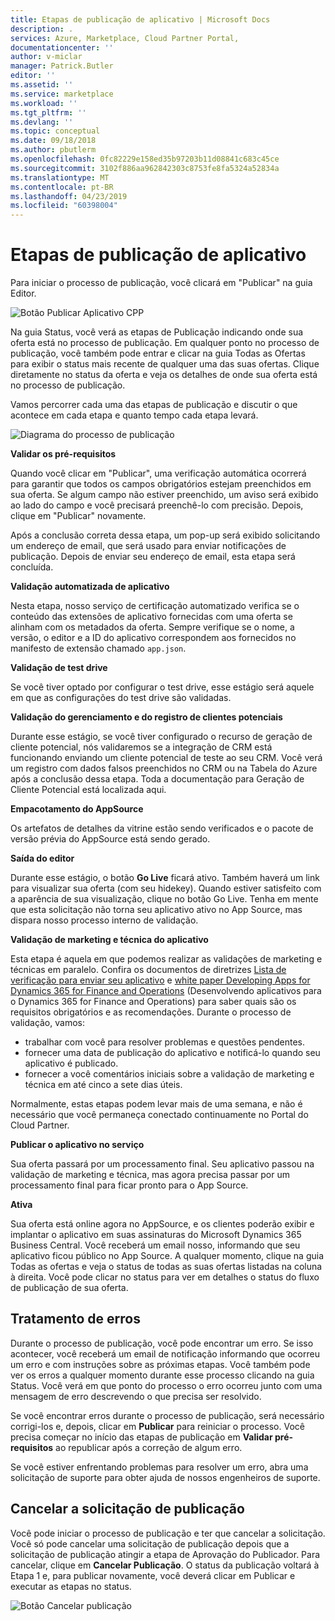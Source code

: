 ```yaml
---
title: Etapas de publicação de aplicativo | Microsoft Docs
description: .
services: Azure, Marketplace, Cloud Partner Portal,
documentationcenter: ''
author: v-miclar
manager: Patrick.Butler
editor: ''
ms.assetid: ''
ms.service: marketplace
ms.workload: ''
ms.tgt_pltfrm: ''
ms.devlang: ''
ms.topic: conceptual
ms.date: 09/18/2018
ms.author: pbutlerm
ms.openlocfilehash: 0fc82229e158ed35b97203b11d08841c683c45ce
ms.sourcegitcommit: 3102f886aa962842303c8753fe8fa5324a52834a
ms.translationtype: MT
ms.contentlocale: pt-BR
ms.lasthandoff: 04/23/2019
ms.locfileid: "60398004"
---
```

<a name="app-publishing-steps"></a>Etapas de publicação de aplicativo
====================

Para iniciar o processo de publicação, você clicará em "Publicar" na guia Editor.

![Botão Publicar Aplicativo CPP](./media/d365-financials/image014.jpg)


Na guia Status, você verá as etapas de Publicação indicando onde sua oferta está no processo de publicação. Em qualquer ponto no processo de publicação, você também pode entrar e clicar na guia Todas as Ofertas para exibir o status mais recente de qualquer uma das suas ofertas. Clique diretamente no status da oferta e veja os detalhes de onde sua oferta está no processo de publicação.

Vamos percorrer cada uma das etapas de publicação e discutir o que acontece em cada etapa e quanto tempo cada etapa levará.

![Diagrama do processo de publicação](./media/d365-financials/image017.png)


**Validar os pré-requisitos**

Quando você clicar em "Publicar", uma verificação automática ocorrerá para garantir que todos os campos obrigatórios estejam preenchidos em sua oferta. Se algum campo não estiver preenchido, um aviso será exibido ao lado do campo e você precisará preenchê-lo com precisão. Depois, clique em "Publicar" novamente.

Após a conclusão correta dessa etapa, um pop-up será exibido solicitando um endereço de email, que será usado para enviar notificações de publicação. Depois de enviar seu endereço de email, esta etapa será concluída.


**Validação automatizada de aplicativo**

Nesta etapa, nosso serviço de certificação automatizado verifica se o conteúdo das extensões de aplicativo fornecidas com uma oferta se alinham com os metadados da oferta. Sempre verifique se o nome, a versão, o editor e a ID do aplicativo correspondem aos fornecidos no manifesto de extensão chamado `app.json`.


**Validação de test drive**

Se você tiver optado por configurar o test drive, esse estágio será aquele em que as configurações do test drive são validadas.


**Validação do gerenciamento e do registro de clientes potenciais**

Durante esse estágio, se você tiver configurado o recurso de geração de cliente potencial, nós validaremos se a integração de CRM está funcionando enviando um cliente potencial de teste ao seu CRM. Você verá um registro com dados falsos preenchidos no CRM ou na Tabela do Azure após a conclusão dessa etapa. Toda a documentação para Geração de Cliente Potencial está localizada aqui.


**Empacotamento do AppSource**

Os artefatos de detalhes da vitrine estão sendo verificados e o pacote de versão prévia do AppSource está sendo gerado.


**Saída do editor**

Durante esse estágio, o botão **Go Live** ficará ativo. Também haverá um link para visualizar sua oferta (com seu hidekey). Quando estiver satisfeito com a aparência de sua visualização, clique no botão Go Live.
Tenha em mente que esta solicitação não torna seu aplicativo ativo no App Source, mas dispara nosso processo interno de validação.


**Validação de marketing e técnica do aplicativo**

Esta etapa é aquela em que podemos realizar as validações de marketing e técnicas em paralelo. Confira os documentos de diretrizes [Lista de verificação para enviar seu aplicativo](https://aka.ms/CheckBeforeYouSubmit) e [white paper Developing Apps for Dynamics 365 for Finance and Operations](https://go.microsoft.com/fwlink/?linkid=841518) (Desenvolvendo aplicativos para o Dynamics 365 for Finance and Operations) para saber quais são os requisitos obrigatórios e as recomendações. Durante o processo de validação, vamos:
-  trabalhar com você para resolver problemas e questões pendentes.  
- fornecer uma data de publicação do aplicativo e notificá-lo quando seu aplicativo é publicado. 
- fornecer a você comentários iniciais sobre a validação de marketing e técnica em até cinco a sete dias úteis.

Normalmente, estas etapas podem levar mais de uma semana, e não é necessário que você permaneça conectado continuamente no Portal do Cloud Partner.


**Publicar o aplicativo no serviço**

Sua oferta passará por um processamento final. Seu aplicativo passou na validação de marketing e técnica, mas agora precisa passar por um processamento final para ficar pronto para o App Source.


**Ativa**

Sua oferta está online agora no AppSource, e os clientes poderão exibir e implantar o aplicativo em suas assinaturas do Microsoft Dynamics 365 Business Central. Você receberá um email nosso, informando que seu aplicativo ficou público no App Source. A qualquer momento, clique na guia Todas as ofertas e veja o status de todas as suas ofertas listadas na coluna à direita. Você pode clicar no status para ver em detalhes o status do fluxo de publicação de sua oferta.


<a name="error-handling"></a>Tratamento de erros
--------------

Durante o processo de publicação, você pode encontrar um erro. Se isso acontecer, você receberá um email de notificação informando que ocorreu um erro e com instruções sobre as próximas etapas. Você também pode ver os erros a qualquer momento durante esse processo clicando na guia Status. Você verá em que ponto do processo o erro ocorreu junto com uma mensagem de erro descrevendo o que precisa ser resolvido.

Se você encontrar erros durante o processo de publicação, será necessário corrigi-los e, depois, clicar em **Publicar** para reiniciar o processo. Você precisa começar no início das etapas de publicação em **Validar pré-requisitos** ao republicar após a correção de algum erro.

Se você estiver enfrentando problemas para resolver um erro, abra uma solicitação de suporte para obter ajuda de nossos engenheiros de suporte.


<a name="canceling-the-publishing-request"></a>Cancelar a solicitação de publicação
--------------------------------

Você pode iniciar o processo de publicação e ter que cancelar a solicitação. Você só pode cancelar uma solicitação de publicação depois que a solicitação de publicação atingir a etapa de Aprovação do Publicador. Para cancelar, clique em **Cancelar Publicação**. O status da publicação voltará à Etapa 1 e, para publicar novamente, você deverá clicar em Publicar e executar as etapas no status.

![Botão Cancelar publicação](./media/d365-financials/image013.png)
